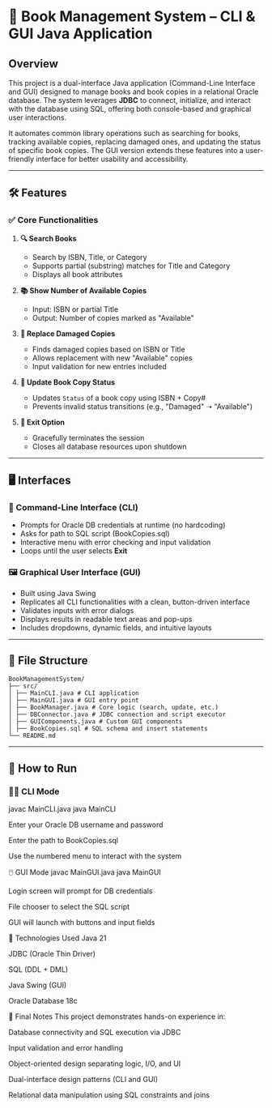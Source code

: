 # 📘 Book Management System – CLI & GUI Java Application

## Overview

This project is a dual-interface Java application (Command-Line Interface and GUI) designed to manage books and book copies in a relational Oracle database. The system leverages **JDBC** to connect, initialize, and interact with the database using SQL, offering both console-based and graphical user interactions.

It automates common library operations such as searching for books, tracking available copies, replacing damaged ones, and updating the status of specific book copies.
The GUI version extends these features into a user-friendly interface for better usability and accessibility.

---

## 🛠 Features

### ✅ Core Functionalities

1. **🔍 Search Books**
   - Search by ISBN, Title, or Category
   - Supports partial (substring) matches for Title and Category
   - Displays all book attributes

2. **📚 Show Number of Available Copies**
   - Input: ISBN or partial Title
   - Output: Number of copies marked as "Available"

3. **🔄 Replace Damaged Copies**
   - Finds damaged copies based on ISBN or Title
   - Allows replacement with new "Available" copies
   - Input validation for new entries included

4. **📝 Update Book Copy Status**
   - Updates `Status` of a book copy using ISBN + Copy#
   - Prevents invalid status transitions (e.g., "Damaged" ➝ "Available")

5. **🚪 Exit Option**
   - Gracefully terminates the session
   - Closes all database resources upon shutdown

---

## 🖥️ Interfaces

### 🔧 Command-Line Interface (CLI)
- Prompts for Oracle DB credentials at runtime (no hardcoding)
- Asks for path to SQL script (BookCopies.sql)
- Interactive menu with error checking and input validation
- Loops until the user selects **Exit**

### 🖼️ Graphical User Interface (GUI)
- Built using Java Swing
- Replicates all CLI functionalities with a clean, button-driven interface
- Validates inputs with error dialogs
- Displays results in readable text areas and pop-ups
- Includes dropdowns, dynamic fields, and intuitive layouts

---

## 📂 File Structure
```
BookManagementSystem/
├── src/
│ ├── MainCLI.java # CLI application
│ ├── MainGUI.java # GUI entry point
│ ├── BookManager.java # Core logic (search, update, etc.)
│ ├── DBConnector.java # JDBC connection and script executor
│ ├── GUIComponents.java # Custom GUI components
│ ├── BookCopies.sql # SQL schema and insert statements
└── README.md
```
---

## 🚀 How to Run

### 🧑‍💻 CLI Mode
javac MainCLI.java
java MainCLI

Enter your Oracle DB username and password

Enter the path to BookCopies.sql

Use the numbered menu to interact with the system


🖱️ GUI Mode
javac MainGUI.java
java MainGUI

Login screen will prompt for DB credentials

File chooser to select the SQL script

GUI will launch with buttons and input fields

💾 Technologies Used
Java 21

JDBC (Oracle Thin Driver)

SQL (DDL + DML)

Java Swing (GUI)

Oracle Database 18c

🏁 Final Notes
This project demonstrates hands-on experience in:

Database connectivity and SQL execution via JDBC

Input validation and error handling

Object-oriented design separating logic, I/O, and UI

Dual-interface design patterns (CLI and GUI)

Relational data manipulation using SQL constraints and joins

